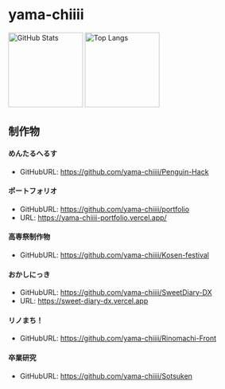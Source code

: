 # yama-chiiii

<p align="left">
  <img alt="GitHub Stats" src="https://github-readme-stats.vercel.app/api?username=yama-chiiii&show_icons=true&theme=omni" height="150px" />
  <img alt="Top Langs" src="https://github-readme-stats.vercel.app/api/top-langs/?username=yama-chiiii&theme=omni&layout=compact" height="150px" />
</p>

## 制作物
#### めんたるへるす
- GitHubURL: https://github.com/yama-chiiii/Penguin-Hack
  
#### ポートフォリオ
- GitHubURL: https://github.com/yama-chiiii/portfolio
- URL: https://yama-chiiii-portfolio.vercel.app/

#### 高専祭制作物
- GitHubURL: https://github.com/yama-chiiii/Kosen-festival

#### おかしにっき
- GitHubURL: https://github.com/yama-chiiii/SweetDiary-DX
- URL: https://sweet-diary-dx.vercel.app

#### リノまち！
- GitHubURL: https://github.com/yama-chiiii/Rinomachi-Front

#### 卒業研究
- GitHubURL: https://github.com/yama-chiiii/Sotsuken

